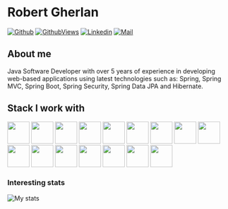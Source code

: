 # Robert Gherlan

[![Github](https://img.shields.io/github/followers/robertgherlan?label=Follow&style=social)](https://github.com/robertgherlan)
[![GithubViews](https://api.freemotion-llc.com/api/github/v1/profile-views?username=robertgherlan)](https://github.com/robertgherlan)
[![Linkedin](https://img.shields.io/badge/-Robert%20Gherlan-blue?style=flat-square&logo=linkedin&logoColor=white&link=https://www.linkedin.com/in/robert-gherlan-009ab2116/)](https://www.linkedin.com/in/robert-gherlan-009ab2116/)
[![Mail](https://img.shields.io/badge/-robertgherlan@gmail.com-gray?style=flat-square&logo=gmail&logoColor=red&link=)](mailto:robertgherlan@gmail.com)

## About me

Java Software Developer with over 5 years of experience in developing web-based applications using latest technologies such as: Spring, Spring MVC, Spring Boot, Spring Security, Spring Data JPA and Hibernate.

## Stack I work with

<code><img height="50" src="https://www.vectorlogo.zone/logos/java/java-horizontal.svg"></code>
<code><img height="50" src="https://www.vectorlogo.zone/logos/springio/springio-ar21.svg"></code>
<code><img height="50" src="https://www.vectorlogo.zone/logos/reactjs/reactjs-ar21.svg"></code>
<code><img height="50" src="https://www.vectorlogo.zone/logos/w3c_xml/w3c_xml-ar21.svg"></code>
<code><img height="50" src="https://www.vectorlogo.zone/logos/json/json-ar21.svg"></code>
<code><img height="50" src="https://www.vectorlogo.zone/logos/mongodb/mongodb-ar21.svg"></code>
<code><img height="50" src="https://www.vectorlogo.zone/logos/elastic/elastic-ar21.svg"></code>
<code><img height="50" src="https://www.vectorlogo.zone/logos/apache_solr/apache_solr-ar21.svg"></code>
<code><img height="50" src="https://www.vectorlogo.zone/logos/mysql/mysql-horizontal.svg"></code>
<code><img height="50" src="https://www.vectorlogo.zone/logos/github/github-ar21.svg"></code>
<code><img height="50" src="https://www.vectorlogo.zone/logos/getpostman/getpostman-ar21.svg"></code>
<code><img height="50" src="https://www.vectorlogo.zone/logos/git-scm/git-scm-ar21.svg"></code>
<code><img height="50" src="https://www.vectorlogo.zone/logos/eclipse_jetty/eclipse_jetty-ar21.svg"></code>
<code><img height="50" src="https://www.vectorlogo.zone/logos/apache_tomcat/apache_tomcat-ar21.svg"></code>
<code><img height="50" src="https://www.vectorlogo.zone/logos/apache/apache-official.svg"></code>
<code><img height="50" src="https://www.vectorlogo.zone/logos/linux/linux-ar21.svg"></code>

### Interesting stats

![My stats](https://github-readme-stats.vercel.app/api?username=robertgherlan&show_icons=true)
